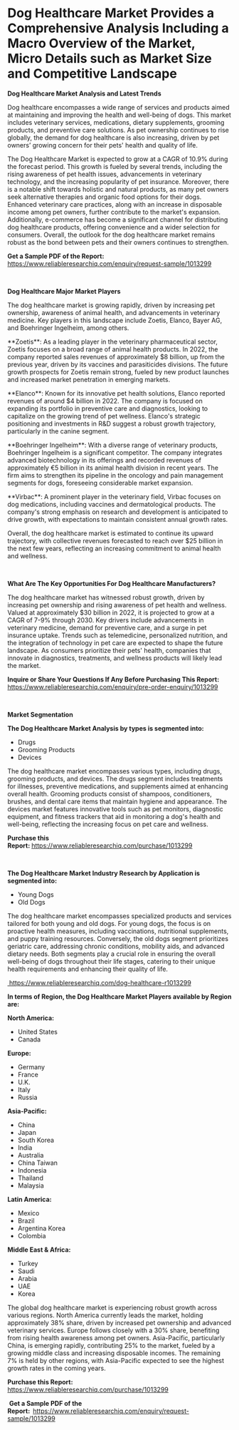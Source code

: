 <p><h1>Dog Healthcare Market Provides a Comprehensive Analysis Including a Macro Overview of the Market, Micro Details such as Market Size and Competitive Landscape</h1></p><p><strong>Dog Healthcare Market Analysis and Latest Trends</strong></p>
<p><p>Dog healthcare encompasses a wide range of services and products aimed at maintaining and improving the health and well-being of dogs. This market includes veterinary services, medications, dietary supplements, grooming products, and preventive care solutions. As pet ownership continues to rise globally, the demand for dog healthcare is also increasing, driven by pet owners’ growing concern for their pets' health and quality of life.</p><p>The Dog Healthcare Market is expected to grow at a CAGR of 10.9% during the forecast period. This growth is fueled by several trends, including the rising awareness of pet health issues, advancements in veterinary technology, and the increasing popularity of pet insurance. Moreover, there is a notable shift towards holistic and natural products, as many pet owners seek alternative therapies and organic food options for their dogs. Enhanced veterinary care practices, along with an increase in disposable income among pet owners, further contribute to the market's expansion. Additionally, e-commerce has become a significant channel for distributing dog healthcare products, offering convenience and a wider selection for consumers. Overall, the outlook for the dog healthcare market remains robust as the bond between pets and their owners continues to strengthen.</p></p>
<p><strong>Get a Sample PDF of the Report:&nbsp;</strong> <a href="https://www.reliableresearchiq.com/enquiry/request-sample/1013299?utm_campaign=2773&utm_medium=2&utm_source=Github&utm_content=ia&utm_term=17042025&utm_id=dog-healthcare">https://www.reliableresearchiq.com/enquiry/request-sample/1013299</a></p>
<p>&nbsp;</p>
<p><strong>Dog Healthcare Major Market Players</strong></p>
<p><p>The dog healthcare market is growing rapidly, driven by increasing pet ownership, awareness of animal health, and advancements in veterinary medicine. Key players in this landscape include Zoetis, Elanco, Bayer AG, and Boehringer Ingelheim, among others.</p><p>**Zoetis**: As a leading player in the veterinary pharmaceutical sector, Zoetis focuses on a broad range of animal health products. In 2022, the company reported sales revenues of approximately $8 billion, up from the previous year, driven by its vaccines and parasiticides divisions. The future growth prospects for Zoetis remain strong, fueled by new product launches and increased market penetration in emerging markets.</p><p>**Elanco**: Known for its innovative pet health solutions, Elanco reported revenues of around $4 billion in 2022. The company is focused on expanding its portfolio in preventive care and diagnostics, looking to capitalize on the growing trend of pet wellness. Elanco's strategic positioning and investments in R&D suggest a robust growth trajectory, particularly in the canine segment.</p><p>**Boehringer Ingelheim**: With a diverse range of veterinary products, Boehringer Ingelheim is a significant competitor. The company integrates advanced biotechnology in its offerings and recorded revenues of approximately €5 billion in its animal health division in recent years. The firm aims to strengthen its pipeline in the oncology and pain management segments for dogs, foreseeing considerable market expansion.</p><p>**Virbac**: A prominent player in the veterinary field, Virbac focuses on dog medications, including vaccines and dermatological products. The company's strong emphasis on research and development is anticipated to drive growth, with expectations to maintain consistent annual growth rates.</p><p>Overall, the dog healthcare market is estimated to continue its upward trajectory, with collective revenues forecasted to reach over $25 billion in the next few years, reflecting an increasing commitment to animal health and wellness.</p></p>
<p>&nbsp;</p>
<p><strong>What Are The Key Opportunities For Dog Healthcare Manufacturers?</strong></p>
<p><p>The dog healthcare market has witnessed robust growth, driven by increasing pet ownership and rising awareness of pet health and wellness. Valued at approximately $30 billion in 2022, it is projected to grow at a CAGR of 7-9% through 2030. Key drivers include advancements in veterinary medicine, demand for preventive care, and a surge in pet insurance uptake. Trends such as telemedicine, personalized nutrition, and the integration of technology in pet care are expected to shape the future landscape. As consumers prioritize their pets' health, companies that innovate in diagnostics, treatments, and wellness products will likely lead the market.</p></p>
<p><strong>Inquire or Share Your Questions If Any Before Purchasing This Report:</strong> <a href="https://www.reliableresearchiq.com/enquiry/pre-order-enquiry/1013299?utm_campaign=2773&utm_medium=2&utm_source=Github&utm_content=ia&utm_term=17042025&utm_id=dog-healthcare">https://www.reliableresearchiq.com/enquiry/pre-order-enquiry/1013299</a></p>
<p>&nbsp;</p>
<p><strong>Market Segmentation</strong></p>
<p><strong>The Dog Healthcare Market Analysis by types is segmented into:</strong></p>
<p><ul><li>Drugs</li><li>Grooming Products</li><li>Devices</li></ul></p>
<p><p>The dog healthcare market encompasses various types, including drugs, grooming products, and devices. The drugs segment includes treatments for illnesses, preventive medications, and supplements aimed at enhancing overall health. Grooming products consist of shampoos, conditioners, brushes, and dental care items that maintain hygiene and appearance. The devices market features innovative tools such as pet monitors, diagnostic equipment, and fitness trackers that aid in monitoring a dog's health and well-being, reflecting the increasing focus on pet care and wellness.</p></p>
<p><strong>Purchase this Report:&nbsp;</strong><a href="https://www.reliableresearchiq.com/purchase/1013299?utm_campaign=2773&utm_medium=2&utm_source=Github&utm_content=ia&utm_term=17042025&utm_id=dog-healthcare">https://www.reliableresearchiq.com/purchase/1013299</a></p>
<p>&nbsp;</p>
<p><strong>The Dog Healthcare Market Industry Research by Application is segmented into:</strong></p>
<p><ul><li>Young Dogs</li><li>Old Dogs</li></ul></p>
<p><p>The dog healthcare market encompasses specialized products and services tailored for both young and old dogs. For young dogs, the focus is on proactive health measures, including vaccinations, nutritional supplements, and puppy training resources. Conversely, the old dogs segment prioritizes geriatric care, addressing chronic conditions, mobility aids, and advanced dietary needs. Both segments play a crucial role in ensuring the overall well-being of dogs throughout their life stages, catering to their unique health requirements and enhancing their quality of life.</p></p>
<p><a href="https://www.reliableresearchiq.com/dog-healthcare-r1013299?utm_campaign=2773&utm_medium=2&utm_source=Github&utm_content=ia&utm_term=17042025&utm_id=dog-healthcare">&nbsp;https://www.reliableresearchiq.com/dog-healthcare-r1013299</a></p>
<p><strong>In terms of Region, the Dog Healthcare Market Players available by Region are:</strong></p>
<p>
    <p> <strong> North America: </strong>
        <ul>
            <li>United States</li>
            <li>Canada</li>
        </ul>
        </p> 
    <p> <strong> Europe: </strong>
        <ul>
            <li>Germany</li>
            <li>France</li>
            <li>U.K.</li>
            <li>Italy</li>
            <li>Russia</li>
        </ul>
        </p> 
    <p> <strong> Asia-Pacific: </strong>
        <ul>
            <li>China</li>
            <li>Japan</li>
            <li>South Korea</li>
            <li>India</li>
            <li>Australia</li>
            <li>China Taiwan</li>
            <li>Indonesia</li>
            <li>Thailand</li>
            <li>Malaysia</li>
        </ul>
        </p> 
    <p> <strong> Latin America: </strong>
        <ul>
            <li>Mexico</li>
            <li>Brazil</li>
            <li>Argentina Korea</li>
            <li>Colombia</li>
        </ul>
        </p> 
    <p> <strong> Middle East & Africa: </strong>
        <ul>
            <li>Turkey</li>
            <li>Saudi</li>
            <li>Arabia</li>
            <li>UAE</li>
            <li>Korea</li>
        </ul>
    </p>
    </p>
<p><p>The global dog healthcare market is experiencing robust growth across various regions. North America currently leads the market, holding approximately 38% share, driven by increased pet ownership and advanced veterinary services. Europe follows closely with a 30% share, benefiting from rising health awareness among pet owners. Asia-Pacific, particularly China, is emerging rapidly, contributing 25% to the market, fueled by a growing middle class and increasing disposable incomes. The remaining 7% is held by other regions, with Asia-Pacific expected to see the highest growth rates in the coming years.</p></p>
<p><strong>Purchase this Report: </strong><a href="https://www.reliableresearchiq.com/purchase/1013299?utm_campaign=2773&utm_medium=2&utm_source=Github&utm_content=ia&utm_term=17042025&utm_id=dog-healthcare">https://www.reliableresearchiq.com/purchase/1013299</a></p>
<p>&nbsp;<strong>Get a Sample PDF of the Report:&nbsp;&nbsp;</strong><a href="https://www.reliableresearchiq.com/enquiry/request-sample/1013299?utm_campaign=2773&utm_medium=2&utm_source=Github&utm_content=ia&utm_term=17042025&utm_id=dog-healthcare">https://www.reliableresearchiq.com/enquiry/request-sample/1013299</a></p>
<p><strong></strong></p>
<p><p></p><p></p><p></p></p>